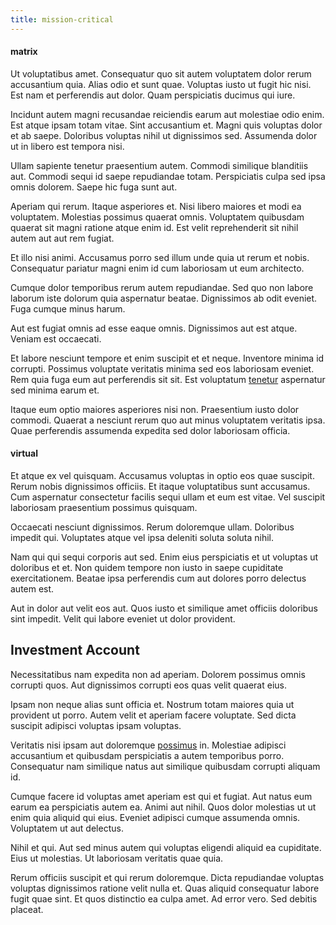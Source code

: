 ```yaml
---
title: mission-critical
---
```


#### matrix

Ut voluptatibus amet. Consequatur quo sit autem voluptatem dolor rerum accusantium quia. Alias odio et sunt quae. Voluptas iusto ut fugit hic nisi. Est nam et perferendis aut dolor. Quam perspiciatis ducimus qui iure.

Incidunt autem magni recusandae reiciendis earum aut molestiae odio enim. Est atque ipsam totam vitae. Sint accusantium et. Magni quis voluptas dolor et ab saepe. Doloribus voluptas nihil ut dignissimos sed. Assumenda dolor ut in libero est tempora nisi.

Ullam sapiente tenetur praesentium autem. Commodi similique blanditiis aut. Commodi sequi id saepe repudiandae totam. Perspiciatis culpa sed ipsa omnis dolorem. Saepe hic fuga sunt aut.

Aperiam qui rerum. Itaque asperiores et. Nisi libero maiores et modi ea voluptatem. Molestias possimus quaerat omnis. Voluptatem quibusdam quaerat sit magni ratione atque enim id. Est velit reprehenderit sit nihil autem aut aut rem fugiat.

Et illo nisi animi. Accusamus porro sed illum unde quia ut rerum et nobis. Consequatur pariatur magni enim id cum laboriosam ut eum architecto.

Cumque dolor temporibus rerum autem repudiandae. Sed quo non labore laborum iste dolorum quia aspernatur beatae. Dignissimos ab odit eveniet. Fuga cumque minus harum.

Aut est fugiat omnis ad esse eaque omnis. Dignissimos aut est atque. Veniam est occaecati.

Et labore nesciunt tempore et enim suscipit et et neque. Inventore minima id corrupti. Possimus voluptate veritatis minima sed eos laboriosam eveniet. Rem quia fuga eum aut perferendis sit sit. Est voluptatum [tenetur](/eos/est/autem/oregon_california.md) aspernatur sed minima earum et.

Itaque eum optio maiores asperiores nisi non. Praesentium iusto dolor commodi. Quaerat a nesciunt rerum quo aut minus voluptatem veritatis ipsa. Quae perferendis assumenda expedita sed dolor laboriosam officia.

#### virtual

Et atque ex vel quisquam. Accusamus voluptas in optio eos quae suscipit. Rerum nobis dignissimos officiis. Et itaque voluptatibus sunt accusamus. Cum aspernatur consectetur facilis sequi ullam et eum est vitae. Vel suscipit laboriosam praesentium possimus quisquam.

Occaecati nesciunt dignissimos. Rerum doloremque ullam. Doloribus impedit qui. Voluptates atque vel ipsa deleniti soluta soluta nihil.

Nam qui qui sequi corporis aut sed. Enim eius perspiciatis et ut voluptas ut doloribus et et. Non quidem tempore non iusto in saepe cupiditate exercitationem. Beatae ipsa perferendis cum aut dolores porro delectus autem est.

Aut in dolor aut velit eos aut. Quos iusto et similique amet officiis doloribus sint impedit. Velit qui labore eveniet ut dolor provident.

## Investment Account

Necessitatibus nam expedita non ad aperiam. Dolorem possimus omnis corrupti quos. Aut dignissimos corrupti eos quas velit quaerat eius.

Ipsam non neque alias sunt officia et. Nostrum totam maiores quia ut provident ut porro. Autem velit et aperiam facere voluptate. Sed dicta suscipit adipisci voluptas ipsam voluptas.

Veritatis nisi ipsam aut doloremque [possimus](/dolore/odio/dignissimos/odio/buckinghamshire_vertical_investment_account.md) in. Molestiae adipisci accusantium et quibusdam perspiciatis a autem temporibus porro. Consequatur nam similique natus aut similique quibusdam corrupti aliquam id.

Cumque facere id voluptas amet aperiam est qui et fugiat. Aut natus eum earum ea perspiciatis autem ea. Animi aut nihil. Quos dolor molestias ut ut enim quia aliquid qui eius. Eveniet adipisci cumque assumenda omnis. Voluptatem ut aut delectus.

Nihil et qui. Aut sed minus autem qui voluptas eligendi aliquid ea cupiditate. Eius ut molestias. Ut laboriosam veritatis quae quia.

Rerum officiis suscipit et qui rerum doloremque. Dicta repudiandae voluptas voluptas dignissimos ratione velit nulla et. Quas aliquid consequatur labore fugit quae sint. Et quos distinctio ea culpa amet. Ad error vero. Sed debitis placeat.
